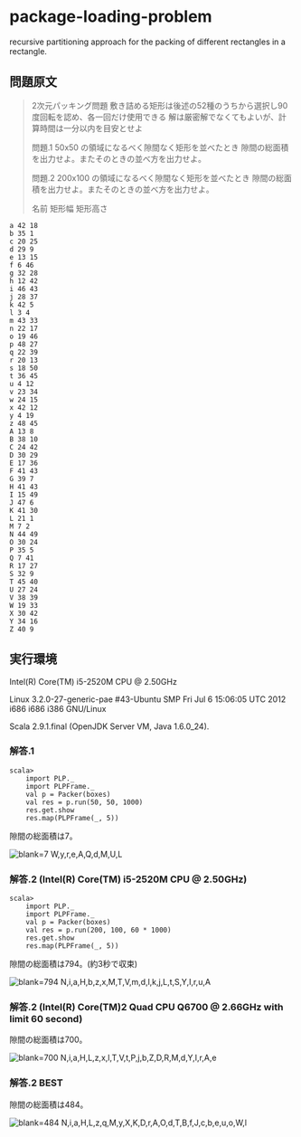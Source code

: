 package-loading-problem
=======================

recursive partitioning approach for the packing of different rectangles in a rectangle.

## 問題原文

> 2次元パッキング問題
> 敷き詰める矩形は後述の52種のうちから選択し90度回転を認め、各一回だけ使用できる
> 解は厳密解でなくてもよいが、計算時間は一分以内を目安とせよ
>
> 問題.1 50x50 の領域になるべく隙間なく矩形を並べたとき
>        隙間の総面積を出力せよ。またそのときの並べ方を出力せよ。
>
> 問題.2 200x100 の領域になるべく隙間なく矩形を並べたとき
>        隙間の総面積を出力せよ。またそのときの並べ方を出力せよ。
>
> 名前 矩形幅 矩形高さ

    a 42 18
    b 35 1
    c 20 25
    d 29 9
    e 13 15
    f 6 46
    g 32 28
    h 12 42
    i 46 43
    j 28 37
    k 42 5
    l 3 4
    m 43 33
    n 22 17
    o 19 46
    p 48 27
    q 22 39
    r 20 13
    s 18 50
    t 36 45
    u 4 12
    v 23 34
    w 24 15
    x 42 12
    y 4 19
    z 48 45
    A 13 8
    B 38 10
    C 24 42
    D 30 29
    E 17 36
    F 41 43
    G 39 7
    H 41 43
    I 15 49
    J 47 6
    K 41 30
    L 21 1
    M 7 2
    N 44 49
    O 30 24
    P 35 5
    Q 7 41
    R 17 27
    S 32 9
    T 45 40
    U 27 24
    V 38 39
    W 19 33
    X 30 42
    Y 34 16
    Z 40 9

## 実行環境

Intel(R) Core(TM) i5-2520M CPU @ 2.50GHz

Linux 3.2.0-27-generic-pae #43-Ubuntu SMP Fri Jul 6 15:06:05 UTC 2012 i686 i686 i386 GNU/Linux

Scala 2.9.1.final (OpenJDK Server VM, Java 1.6.0_24).

### 解答.1

    scala>
        import PLP._
        import PLPFrame._
        val p = Packer(boxes)
        val res = p.run(50, 50, 1000)
        res.get.show
        res.map(PLPFrame(_, 5))

隙間の総面積は7。

![blank=7 W,y,r,e,A,Q,d,M,U,L](https://raw.github.com/tono-nakae/package-loading-problem/master/Answer1.png)

### 解答.2 (Intel(R) Core(TM) i5-2520M CPU @ 2.50GHz)

    scala>
        import PLP._
        import PLPFrame._
        val p = Packer(boxes)
        val res = p.run(200, 100, 60 * 1000)
        res.get.show
        res.map(PLPFrame(_, 5))

隙間の総面積は794。(約3秒で収束)

![blank=794 N,i,a,H,b,z,x,M,T,V,m,d,l,k,j,L,t,S,Y,I,r,u,A](https://raw.github.com/tono-nakae/package-loading-problem/master/Answer2.png)

### 解答.2 (Intel(R) Core(TM)2 Quad CPU Q6700 @ 2.66GHz with limit 60 second)

隙間の総面積は700。

![blank=700 N,i,a,H,L,z,x,l,T,V,t,P,j,b,Z,D,R,M,d,Y,I,r,A,e](https://raw.github.com/tono-nakae/package-loading-problem/master/Answer2-Core2QuadQ6700@2.66GHz.png)

### 解答.2 BEST

隙間の総面積は484。

![blank=484 N,i,a,H,L,z,q,M,y,X,K,D,r,A,O,d,T,B,f,J,c,b,e,u,o,W,l](https://raw.github.com/tono-nakae/package-loading-problem/master/Answer2-best.png)
